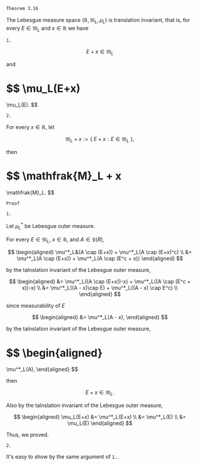 ```
Theorem 3.16
```

The Lebesgue measure space $(\mathbb{R}, \mathfrak{M}_L, \mu_L)$ is translation invariant, that is, for every $E \in \mathfrak{M}_L$ and $x\in\mathbb{R}$ we have

`1.`

$$
E + x \in \mathfrak{M}_L
$$

and

$$
\mu_L(E+x)
=
\mu_L(E).
$$

`2.`

For every $x \in \mathbb{R}$, let

$$
\mathfrak{M}_L + x
:=
\{ \ 
    E + x : E\in \mathfrak{M}_L    
\ \},
$$

then

$$
\mathfrak{M}_L + x
=
\mathfrak{M}_L.
$$

```
Proof
```

`1.`

Let $\mu^*_L$ be Lebesgue outer measure.

For every $E\in \mathfrak{M}_L$, $x \in \mathbb{R}$, and $A\in\mathfrak{P}(R)$,

$$
\begin{aligned}
\mu^*_L&(A \cap (E+x))
+
\mu^*_L(A \cap (E+x)^c) \\
&=
\mu^*_L(A \cap (E+x))
+
\mu^*_L(A \cap (E^c + x))
\end{aligned}
$$

by the talnslation invariant of the Lebesgue outer measure,

$$
\begin{aligned}
&=
\mu^*_L((A \cap (E+x))-x)
+
\mu^*_L((A \cap (E^c + x))-x) \\
&=
\mu^*_L((A - x)\cap E)
+
\mu^*_L((A - x) \cap E^c) \\
\end{aligned}
$$

since measurability of $E$

$$
\begin{aligned}
&=
\mu^*_L(A - x),
\end{aligned}
$$

by the talnslation invariant of the Lebesgue outer measure,

$$
\begin{aligned}
=
\mu^*_L(A),
\end{aligned}
$$

then

$$
E + x \in \mathfrak{M}_L.
$$

Also by the talnslation invariant of the Lebesgue outer measure,

$$
\begin{aligned}
\mu_L(E+x)
&=
\mu^*_L(E+x) \\
&=
\mu^*_L(E) \\
&=
\mu_L(E) 
\end{aligned}
$$

Thus, we proved.

`2.`

It's easy to show by the same argument of `1.`.

